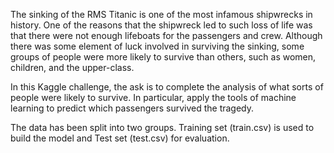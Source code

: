 The sinking of the RMS Titanic is one of the most infamous shipwrecks in history. One of the reasons that the shipwreck led to such loss of life was that there were not enough lifeboats for the passengers and crew. Although there was some element of luck involved in surviving the sinking, some groups of people were more likely to survive than others, such as women, children, and the upper-class.

In this Kaggle challenge, the ask is to complete the analysis of what sorts of people were likely to survive. In particular, apply the tools of machine learning to predict which passengers survived the tragedy.

The data has been split into two groups. Training set (train.csv) is used to build the model and Test set (test.csv) for evaluation.

